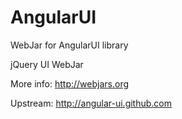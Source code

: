 AngularUI
=========

WebJar for AngularUI library

jQuery UI WebJar

More info: http://webjars.org

Upstream: http://angular-ui.github.com
